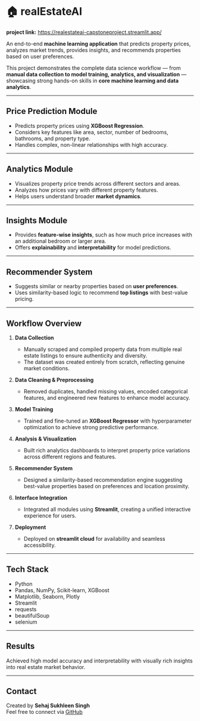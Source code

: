 # 🏠 realEstateAI
**project link:** https://realestateai-capstoneproject.streamlit.app/

An end-to-end **machine learning application** that predicts property prices, analyzes market trends, provides insights, and recommends properties based on user preferences.  

This project demonstrates the complete data science workflow — from **manual data collection to model training, analytics, and visualization** — showcasing strong hands-on skills in **core machine learning and data analytics**.

---

## Price Prediction Module
- Predicts property prices using **XGBoost Regression**.
- Considers key features like area, sector, number of bedrooms, bathrooms, and property type.
- Handles complex, non-linear relationships with high accuracy.

---

## Analytics Module
- Visualizes property price trends across different sectors and areas.
- Analyzes how prices vary with different property features.
- Helps users understand broader **market dynamics**.

---

## Insights Module
- Provides **feature-wise insights**, such as how much price increases with an additional bedroom or larger area.
- Offers **explainability** and **interpretability** for model predictions.

---

## Recommender System
- Suggests similar or nearby properties based on **user preferences**.
- Uses similarity-based logic to recommend **top listings** with best-value pricing.

---

##  Workflow Overview

1. **Data Collection**  
   - Manually scraped and compiled property data from multiple real estate listings to ensure authenticity and diversity.  
   - The dataset was created entirely from scratch, reflecting genuine market conditions.

2. **Data Cleaning & Preprocessing**  
   - Removed duplicates, handled missing values, encoded categorical features, and engineered new features to enhance model accuracy.

3. **Model Training**  
   - Trained and fine-tuned an **XGBoost Regressor** with hyperparameter optimization to achieve strong predictive performance.

4. **Analysis & Visualization**  
   - Built rich analytics dashboards to interpret property price variations across different regions and features.

5. **Recommender System**  
   - Designed a similarity-based recommendation engine suggesting best-value properties based on preferences and location proximity.

6. **Interface Integration**  
   - Integrated all modules using **Streamlit**, creating a unified interactive experience for users.

7. **Deployment**  
   - Deployed on **streamlit cloud** for availability and seamless accessibility.

---

##  Tech Stack
- Python
- Pandas, NumPy, Scikit-learn, XGBoost
- Matplotlib, Seaborn, Plotly
- Streamlit
- requests
- beautifulSoup
- selenium
---

##  Results
Achieved high model accuracy and interpretability with visually rich insights into real estate market behavior.

---

##  Contact
Created by **Sehaj Sukhleen Singh**  
Feel free to connect via [GitHub](https://github.com/sehajsukhleensingh)